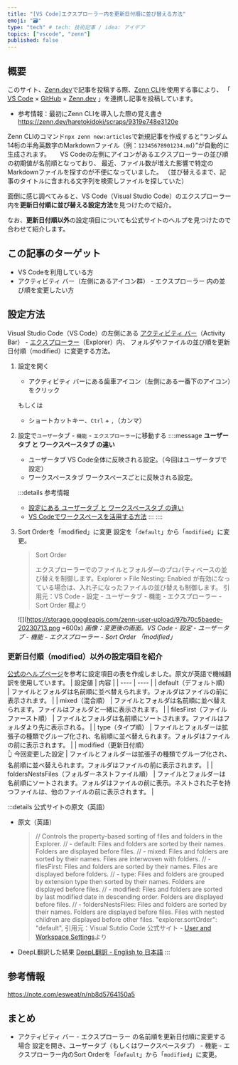 ```yaml
---
title: "[VS Code]エクスプローラー内を更新日付順に並び替える方法"
emoji: "🗃"
type: "tech" # tech: 技術記事 / idea: アイデア
topics: ["vscode", "zenn"]
published: false
---
```

## 概要
このサイト、[Zenn.dev](https://zenn.dev)で記事を投稿する際、[Zenn CLI](https://zenn.dev/zenn/articles/install-zenn-cli)を使用する事により、
「 [VS Code](https://code.visualstudio.com/) × [GitHub](https://github.co.jp/) × [Zenn.dev](https://zenn.dev) 」を連携し記事を投稿しています。
- 参考情報：最初にZenn CLIを導入した際の覚え書き
    https://zenn.dev/haretokidoki/scraps/9319e748e3120e

Zenn CLIのコマンド`npx zenn new:articles`で新規記事を作成すると“ランダム14桁の半角英数字のMarkdownファイル（例：`12345678901234.md`）”が自動的に生成されます。
　
VS Codeの左側にアイコンがあるエクスプローラーの並び順の初期値が名前順となっており、
最近、ファイル数が増えた影響で特定のMarkdownファイルを探すのが不便になっていました。
（並び替えるまで、記事のタイトルに含まれる文字列を検索しファイルを探していた）

面倒に感じ調べてみると、VS Code（Visual Studio Code）のエクスプローラー内を**更新日付順に並び替える設定方法**を見つけたので紹介。

なお、**更新日付順以外**の設定項目についても公式サイトのヘルプを見つけたので合わせて紹介します。

## この記事のターゲット
- VS Codeを利用している方
- アクティビティ バー（左側にあるアイコン群） - エクスプローラー 内の並び順を変更したい方

## 設定方法
Visual Studio Code（VS Code）の左側にある [アクティビティ バー](https://code.visualstudio.com/api/ux-guidelines/activity-bar)（Activity Bar） - [エクスプローラー](https://code.visualstudio.com/docs/getstarted/userinterface#_explorer)（Explorer）内、
フォルダやファイルの並び順を更新日付順（modified）に変更する方法。

1. 設定を開く
    - アクティビティ バーにある歯車アイコン（左側にある一番下のアイコン）をクリック
     
    もしくは
     
    - ショートカットキー、`Ctrl` + `,`（カンマ）
1. 設定で`ユーザー`タブ - `機能` - `エクスプローラー`に移動する
    ::::message
    **ユーザータブ と ワークスペースタブ の違い**

    - ユーザータブ
        VS Code全体に反映される設定。（今回はユーザータブで設定）
    - ワークスペースタブ
        ワークスペースごとに反映される設定。
    
    :::details 参考情報
    - [設定にある ユーザータブ と ワークスペースタブ の違い](https://qiita.com/tatsuyayamakawa/items/df7e5b1b0d7c336af124#:~:text=Visual%20Studio%20Code（以下、VSCode,スペースごとの設定だ。)
    - [VS Codeでワークスペースを活用する方法](https://www.javadrive.jp/vscode/file/index4.html)
    :::
    ::::
1. Sort Orderを「modified」に変更
    設定を「`default`」から「`modified`」に変更。
    > Sort Order
    > 
    > エクスプローラーでのファイルとフォルダ―のプロパティベースの並び替えを制御します。Explorer > File Nesting: Enabled が有効になっている場合は、入れ子になったファイルの並び替えも制御します。
    > 引用元：VS Code - 設定 - ユーザータブ - 機能 - エクスプローラー - Sort Order 欄より

    ![](https://storage.googleapis.com/zenn-user-upload/97b70c5baede-20230713.png =600x)
    *画像：変更後の画面。VS Code - 設定 - ユーザータブ - 機能 - エクスプローラー - Sort Order 「modified」*

### 更新日付順（modified）以外の設定項目を紹介
[公式のヘルプページ](https://code.visualstudio.com/docs/getstarted/settings)を参考に設定項目の表を作成しました。原文が英語で機械翻訳を使用しています。
| 設定値 | 内容 |
| ---- | ---- |
| default（デフォルト順） | ファイルとフォルダは名前順に並べ替えられます。フォルダはファイルの前に表示されます。 |
| mixed（混合順） | ファイルとフォルダは名前順に並べ替えられます。ファイルはフォルダと一緒に表示されます。 |
| filesFirst（ファイルファースト順） | ファイルとフォルダは名前順にソートされます。ファイルはフォルダより先に表示される。 |
| type（タイプ順） | ファイルとフォルダーは拡張子の種類でグループ化され、名前順に並べ替えられます。フォルダはファイルの前に表示されます。 |
| modified（更新日付順）<br>👆 今回変更した設定 | ファイルとフォルダーは拡張子の種類でグループ化され、名前順に並べ替えられます。フォルダはファイルの前に表示されます。 |
| foldersNestsFiles（フォルダーネストファイル順） | ファイルとフォルダーは名前順にソートされます。フォルダはファイルの前に表示。ネストされた子を持つファイルは、他のファイルの前に表示されます。 |

:::details 公式サイトの原文（英語）
- 原文（英語）
    >   // Controls the property-based sorting of files and folders in the Explorer.
    >   //  - default: Files and folders are sorted by their names. Folders are displayed before files.
    >   //  - mixed: Files and folders are sorted by their names. Files are interwoven with folders.
    >   //  - filesFirst: Files and folders are sorted by their names. Files are displayed before folders.
    >   //  - type: Files and folders are grouped by extension type then sorted by their names. Folders are displayed before files.
    >   //  - modified: Files and folders are sorted by last modified date in descending order. Folders are displayed before files.
    >   //  - foldersNestsFiles: Files and folders are sorted by their names. Folders are displayed before files. Files with nested children are displayed before other files.
    >   "explorer.sortOrder": "default",
    > 引用元：Visual Sutdio Code 公式サイト - [User and Workspace Settings](https://code.visualstudio.com/docs/getstarted/settings)より

- DeepL翻訳した結果
    [DeepL翻訳 - English to 日本語](https://www.deepl.com/translator#en/ja/%20%20%5C%2F%5C%2F%20Controls%20the%20property-based%20sorting%20of%20files%20and%20folders%20in%20the%20Explorer.%0A%20%20%5C%2F%5C%2F%20%20-%20default%3A%20Files%20and%20folders%20are%20sorted%20by%20their%20names.%20Folders%20are%20displayed%20before%20files.%0A%20%20%5C%2F%5C%2F%20%20-%20mixed%3A%20Files%20and%20folders%20are%20sorted%20by%20their%20names.%20Files%20are%20interwoven%20with%20folders.%0A%20%20%5C%2F%5C%2F%20%20-%20filesFirst%3A%20Files%20and%20folders%20are%20sorted%20by%20their%20names.%20Files%20are%20displayed%20before%20folders.%0A%20%20%5C%2F%5C%2F%20%20-%20type%3A%20Files%20and%20folders%20are%20grouped%20by%20extension%20type%20then%20sorted%20by%20their%20names.%20Folders%20are%20displayed%20before%20files.%0A%20%20%5C%2F%5C%2F%20%20-%20modified%3A%20Files%20and%20folders%20are%20sorted%20by%20last%20modified%20date%20in%20descending%20order.%20Folders%20are%20displayed%20before%20files.%0A%20%20%5C%2F%5C%2F%20%20-%20foldersNestsFiles%3A%20Files%20and%20folders%20are%20sorted%20by%20their%20names.%20Folders%20are%20displayed%20before%20files.%20Files%20with%20nested%20children%20are%20displayed%20before%20other%20files.%0A%20%20%22explorer.sortOrder%22%3A%20%22default%22%2C)
:::

## 参考情報
https://note.com/esweat/n/nb8d5764150a5

## まとめ
- アクティビティ バー - エクスプローラー の名前順を更新日付順に変更する場合
    設定を開き、ユーザータブ（もしくはワークスペースタブ） - 機能 - エクスプローラー内のSort Orderを「`default`」から「`modified`」に変更。